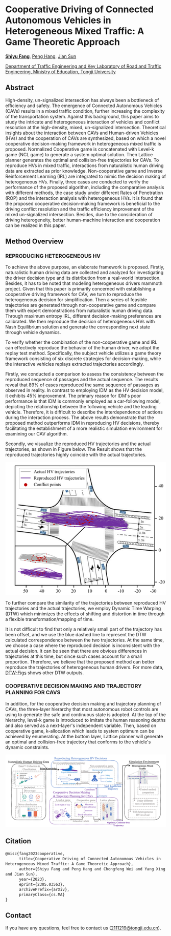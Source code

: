 # Cooperative Driving of Connected Autonomous Vehicles in Heterogeneous Mixed Traffic: A Game Theoretic Approach

**[Shiyu Fang](https://tops.tongji.edu.cn/info/1033/1190.htm)**, [Peng Hang](https://tops.tongji.edu.cn/info/1031/1383.htm), [Jian Sun](https://tops.tongji.edu.cn/info/1031/1187.htm)  

[Department of Traffic Engineering and Key Laboratory of Road and Traffic Engineering, Ministry of Education, Tongji University](https://tops.tongji.edu.cn/)  

## Abstract

High-density, un-signalized intersection has always been a bottleneck of efficiency and safety. The emergence of Connected Autonomous Vehicles (CAVs) results in a mixed traffic condition, further increasing the complexity of the transportation system. Against this background, this paper aims to study the intricate and heterogeneous interaction of vehicles and conflict resolution at the high-density, mixed, un-signalized intersection. Theoretical insights about the interaction between CAVs and Human-driven Vehicles (HVs) and the cooperation of CAVs are synthesized, based on which a novel cooperative decision-making framework in heterogeneous mixed traffic is proposed. Normalized Cooperative game is concatenated with Level-k game (NCL game) to generate a system optimal solution. Then Lattice planner generates the optimal and collision-free trajectories for CAVs. To reproduce HVs in mixed traffic, interactions from naturalistic human driving data are extracted as prior knowledge. Non-cooperative game and Inverse Reinforcement Learning (IRL) are integrated to mimic the decision making of heterogeneous HVs. Finally, three cases are conducted to verify the performance of the proposed algorithm, including the comparative analysis with different methods, the case study under different Rates of Penetration (ROP) and the interaction analysis with heterogeneous HVs. It is found that the proposed cooperative decision-making framework is beneficial to the driving conflict resolution and the traffic efficiency improvement of the mixed un-signalized intersection. Besides, due to the consideration of driving heterogeneity, better human-machine interaction and cooperation can be realized in this paper. 

## Method Overview

### REPRODUCING HETEROGENEOUS HV 
To achieve the above purpose, an elaborate framework is proposed. Firstly, naturalistic human driving data are collected and analyzed for investigating the driver decision type and its distribution from a real-world intersection. Besides, it has to be noted that modeling heterogeneous drivers mammoth project. Given that this paper is primarily concerned with establishing a cooperative driving framework for CAV, we turn to reproduce the heterogeneous decision for simplification. Then a series of feasible trajectories are generated through non-cooperative game and compare them with expert demonstrations from naturalistic human driving data. Through maximum entropy IRL, different decision-making preferences are calibrated. We then reproduce the decision of heterogeneous HVs with Nash Equilibrium solution and generate the corresponding next state through vehicle dynamics. 

To verify whether the combination of the non-cooperative game and IRL can effectively reproduce the behavior of the human driver, we adopt the replay test method. Specifically, the subject vehicle utilizes a game theory framework consisting of six discrete strategies for decision-making, while the interactive vehicles replays extracted trajectories accordingly. 

Firstly, we conducted a comparison to assess the consistency between the reproduced sequence of passages and the actual sequence. The results reveal that 89% of cases reproduced the same sequence of passages as observed in reality. In contrast to employing IDM as the HV decision model, it exhibits 45% improvement. The primary reason for IDM's poor performance is that IDM is commonly employed as a car-following model, depicting the relationship between the following vehicle and the leading vehicle. Therefore, it is difficult to describe the interdependence of actions during the interaction process. The above results demonstrate that the proposed method outperforms IDM in reproducing HV decisions, thereby facilitating the establishment of a more realistic simulation environment for examining our CAV algorithm.

Secondly, we visualize the reproduced HV trajectories and the actual trajectories, as shown in Figure below. The Result shows that the reproduced trajectories highly coincide with the actual trajectories. 

![Reproduce-traj](./Reproduce-traj.png)

To further compare the similarity of the trajectories between reproduced HV trajectories and the actual trajectories, we employ Dynamic Time Warping (DTW) which minimizes the effects of shifting and distortion in time through a flexible transformation/mapping of time.

It is not difficult to find that only a relatively small part of the trajectory has been offset, and we use the blue dashed line to represent the DTW calculated correspondence between the two trajectories. At the same time, we choose a case where the reproduced decision is inconsistent with the actual decision. It can be seen that there are obvious differences in trajectories at this time, but since such cases account for a small proportion. Therefore, we believe that the proposed method can better reproduce the trajectories of heterogeneous human drivers. For more data, [DTW-Figs](https://github.com/FanGShiYuu/NCLGame-IRL/tree/pages/DTW-FIG) shows other DTW outputs.


### COOPERATIVE DECISION MAKING AND TRAJECTORY PLANNING FOR CAVS
In addition, for the cooperative decision making and trajectory planning of CAVs, the three-layer hierarchy that most autonomous robot controls are using to generate the safe and continuous state is adopted. At the top of the hierarchy, level-k game is introduced to imitate the human reasoning depths and also served as a next-layer's independent variable. Then, based on cooperative game, k-allocation which leads to system optimum can be achieved by enumerating. At the bottom layer, Lattice planner will generate an optimal and collision-free trajectory that conforms to the vehicle's dynamic constraints.

![framework](./framework.png)

## Citation
```
@misc{fang2023cooperative,
      title={Cooperative Driving of Connected Autonomous Vehicles in Heterogeneous Mixed Traffic: A Game Theoretic Approach}, 
      author={Shiyu Fang and Peng Hang and Chongfeng Wei and Yang Xing and Jian Sun},
      year={2023},
      eprint={2305.03563},
      archivePrefix={arXiv},
      primaryClass={cs.MA}
}
```

## Contact

If you have any questions, feel free to contact us (2111219@tongji.edu.cn).
